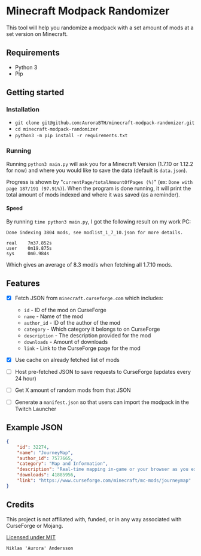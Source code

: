 # Minecraft Modpack Randomizer

This tool will help you randomize a modpack with a set amount of mods at a set version on Minecraft.

## Requirements

* Python 3
* Pip

## Getting started

### Installation

* `git clone git@github.com:AuroraBTH/minecraft-modpack-randomizer.git`
* `cd minecraft-modpack-randomizer`
* `python3 -m pip install -r requirements.txt`

### Running

Running `python3 main.py` will ask you for a Minecraft Version (1.7.10 or 1.12.2 for now) and where you would like to save the data (default is `data.json`).

Progress is shown by "`currentPage/totalAmountOfPages (%)`" (ex: `Done with page 187/191 (97.91%)`). When the program is done running, it will print the total amount of mods indexed and where it was saved (as a reminder).

#### Speed

By running `time python3 main.py`, I got the following result on my work PC:

```
Done indexing 3804 mods, see modlist_1_7_10.json for more details.

real    7m37.852s
user    0m19.875s
sys     0m0.984s
```

Which gives an average of 8.3 mod/s when fetching all 1.7.10 mods. 

## Features

- [x] Fetch JSON from `minecraft.curseforge.com` which includes:
    - `id` - ID of the mod on CurseForge
    - `name` - Name of the mod
    - `author_id` - ID of the author of the mod
    - `category` - Which category it belongs to on CurseForge
    - `description` - The description provided for the mod
    - `downloads` - Amount of downloads
    - `link` - Link to the CurseForge page for the mod

- [x] Use cache on already fetched list of mods
- [ ] Host pre-fetched JSON to save requests to CurseForge (updates every 24 hour)
- [ ] Get X amount of random mods from that JSON
- [ ] Generate a `manifest.json` so that users can import the modpack in the Twitch Launcher

## Example JSON

```json
{
    "id": 32274,
    "name": "JourneyMap",
    "author_id": 7577665,
    "category": "Map and Information",
    "description": "Real-time mapping in-game or your browser as you explore.",
    "downloads": 41885956,
    "link": "https://www.curseforge.com/minecraft/mc-mods/journeymap"
}
```

## Credits

This project is not affiliated with, funded, or in any way associated with CurseForge or Mojang.

[Licensed under MIT](LICENSE.md)

```
Niklas 'Aurora' Andersson
```